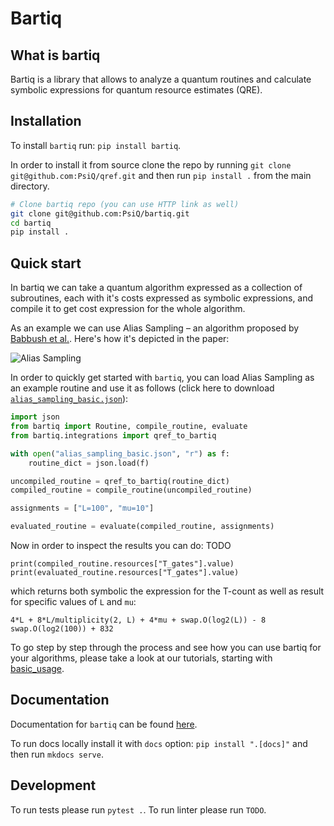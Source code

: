 # Bartiq

## What is bartiq

Bartiq is a library that allows to analyze a quantum routines and calculate symbolic expressions for quantum resource estimates (QRE).

## Installation

To install `bartiq` run: `pip install bartiq`.

In order to install it from source clone the repo by running `git clone git@github.com:PsiQ/qref.git` and then run `pip install .` from the main directory.

```bash
# Clone bartiq repo (you can use HTTP link as well)
git clone git@github.com:PsiQ/bartiq.git
cd bartiq
pip install .
```

## Quick start

In bartiq we can take a quantum algorithm expressed as a collection of subroutines, each with it's costs expressed as symbolic expressions, and compile it to get cost expression for the whole algorithm.

As an example we can use Alias Sampling – an algorithm proposed by [Babbush et al.](https://journals.aps.org/prx/abstract/10.1103/PhysRevX.8.041015). Here's how it's depicted in the paper:

![Alias Sampling](https://raw.githubusercontent.com/PsiQ/bartiq/main/docs/images/alias_sampling_paper.png?token=GHSAT0AAAAAACFPHUU4MIKWTFLBJ5PLG2MCZRMBP4Q)

In order to quickly get started with `bartiq`, you can load Alias Sampling as an example routine and use it as follows (click here to download <a href="/docs/data/alias_sampling_basic.json" download>`alias_sampling_basic.json`</a>):


```python
import json
from bartiq import Routine, compile_routine, evaluate
from bartiq.integrations import qref_to_bartiq

with open("alias_sampling_basic.json", "r") as f:
    routine_dict = json.load(f)

uncompiled_routine = qref_to_bartiq(routine_dict)
compiled_routine = compile_routine(uncompiled_routine)

assignments = ["L=100", "mu=10"]

evaluated_routine = evaluate(compiled_routine, assignments)
```

Now in order to inspect the results you can do: TODO

```
print(compiled_routine.resources["T_gates"].value)
print(evaluated_routine.resources["T_gates"].value)
```

which returns both symbolic the expression for the T-count as well as result for specific values of `L` and `mu`:

```
4*L + 8*L/multiplicity(2, L) + 4*mu + swap.O(log2(L)) - 8
swap.O(log2(100)) + 832
```

To go step by step through the process and see how you can use bartiq for your algorithms, please take a look at our tutorials, starting with [basic_usage](basic_usage.md). 


## Documentation

Documentation for `bartiq` can be found [here](TODO).

To run docs locally install it with `docs` option: `pip install ".[docs]"` and then run `mkdocs serve`. 

## Development

To run tests please run `pytest .`. 
To run linter please run `TODO`.

